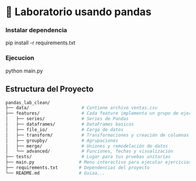 # 🧪 Laboratorio usando pandas

###  Instalar dependencia
pip install -r requirements.txt


###  Ejecucion
python main.py

##  Estructura del Proyecto

```bash
pandas_lab_clean/
├── data/                    # Contiene archivo ventas.csv
├── features/                # Cada feature implementa un grupo de ejercicios
│   ├── series/              # Series de Pandas
│   ├── dataframes/          # DataFrames basicos
│   ├── file_io/             # Carga de datos
│   ├── transform/           # Transformaciones y creación de columnas
│   ├── groupby/             # Agrupaciones 
│   ├── merge/               # Uniones y remodelación de datos
│   └── advanced/            # Funciones, fechas y visualización
├── tests/                   # Lugar para tus pruebas unitarias
├── main.py                 # Menu interactivo para ejecutar ejercicios
├── requirements.txt        # Dependencias del proyecto
└── README.md               # Guiaa...



